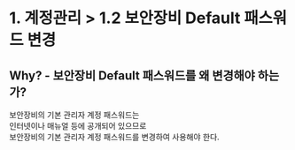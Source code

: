 # 1. 계정관리 > 1.2 보안장비 Default 패스워드 변경

## Why? - 보안장비 Default 패스워드를 왜 변경해야 하는가?
보안장비의 기본 관리자 계정 패스워드는    
인터넷이나 매뉴얼 등에 공개되어 있으므로    
보안장비의 기본 관리자 계정 패스워드를 변경하여 사용해야 한다.

## 